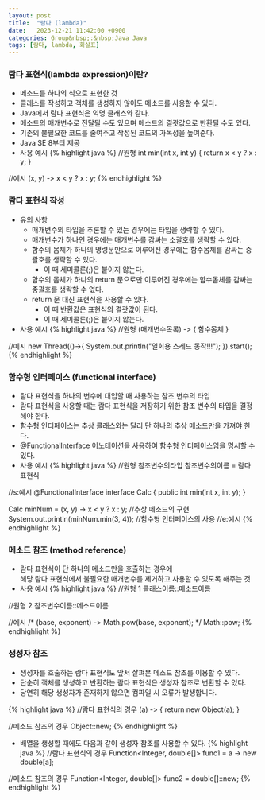 ```yaml
---
layout: post
title:  "람다 (lambda)"
date:   2023-12-21 11:42:00 +0900
categories: Group&nbsp;:&nbsp;Java Java
tags: [람다, lambda, 화살표]
---
```


### 람다 표현식(lambda expression)이란?

- 메소드를 하나의 식으로 표현한 것
- 클래스를 작성하고 객체를 생성하지 않아도 메소드를 사용할 수 있다.
- Java에서 람다 표현식은 익명 클래스와 같다.
- 메소드의 매개변수로 전달될 수도 있으며 메소드의 결괏값으로 반환될 수도 있다.
- 기존의 불필요한 코드를 줄여주고 작성된 코드의 가독성을 높여준다.
- Java SE 8부터 제공
- 사용 예시
{% highlight java %}
//원형
int min(int x, int y) {
    return x < y ? x : y;
}

//예시
(x, y) -> x < y ? x : y;
{% endhighlight %}

### 람다 표현식 작성

- 유의 사항
    - 매개변수의 타입을 추론할 수 있는 경우에는 타입을 생략할 수 있다.
    - 매개변수가 하나인 경우에는 매개변수를 감싸는 소괄호를 생략할 수 있다.
    - 함수의 몸체가 하나의 명령문만으로 이루어진 경우에는 함수몸체를 감싸는 중괄호를 생략할 수 있다.
        - 이 때 세미콜론(;)은 붙이지 않는다.
    - 함수의 몸체가 하나의 return 문으로만 이루어진 경우에는 함수몸체를 감싸는 중괄호를 생략할 수 없다.
    - return 문 대신 표현식을 사용할 수 있다.
        - 이 때 반환값은 표현식의 결괏값이 된다.
        - 이 때 세미콜론(;)은 붙이지 않는다.
- 사용 예시
{% highlight java %}
//원형
(매개변수목록) -> { 함수몸체 }

//예시
new Thread(()->{
    System.out.println("일회용 스레드 동작!!!");
}).start();
{% endhighlight %}

### 함수형 인터페이스 (functional interface)

- 람다 표현식을 하나의 변수에 대입할 때 사용하는 참조 변수의 타입
- 람다 표현식을 사용할 때는 람다 표현식을 저장하기 위한 참조 변수의 타입을 결정해야 한다.
- 함수형 인터페이스는 추상 클래스와는 달리 단 하나의 추상 메소드만을 가져야 한다.
- @FunctionalInterface 어노테이션을 사용하여 함수형 인터페이스임을 명시할 수 있다.
- 사용 예시
{% highlight java %}
//원형
참조변수의타입 참조변수의이름 = 람다 표현식

//s:예시
@FunctionalInterface
interface Calc {
    public int min(int x, int y);
}

Calc minNum = (x, y) -> x < y ? x : y; //추상 메소드의 구현
System.out.println(minNum.min(3, 4));  //함수형 인터페이스의 사용
//e:예시
{% endhighlight %}

### 메소드 참조 (method reference)

- 람다 표현식이 단 하나의 메소드만을 호출하는 경우에  
해당 람다 표현식에서 불필요한 매개변수를 제거하고 사용할 수 있도록 해주는 것
- 사용 예시
{% highlight java %}
//원형 1
클래스이름::메소드이름

//원형 2
참조변수이름::메소드이름

//예시
/*
    (base, exponent) -> Math.pow(base, exponent);
*/
Math::pow;
{% endhighlight %}

### 생성자 참조

- 생성자를 호출하는 람다 표현식도 앞서 살펴본 메소드 참조를 이용할 수 있다.
- 단순히 객체를 생성하고 반환하는 람다 표현식은 생성자 참조로 변환할 수 있다.
- 당연히 해당 생성자가 존재하지 않으면 컴파일 시 오류가 발생합니다.

{% highlight java %}
//람다 표현식의 경우
(a) -> { return new Object(a); }

//메소드 참조의 경우
Object::new;
{% endhighlight %}

- 배열을 생성할 때에도 다음과 같이 생성자 참조를 사용할 수 있다.
{% highlight java %}
//람다 표현식의 경우
Function<Integer, double[]> func1 = a -> new double[a];

//메소드 참조의 경우
Function<Integer, double[]> func2 = double[]::new;
{% endhighlight %}

